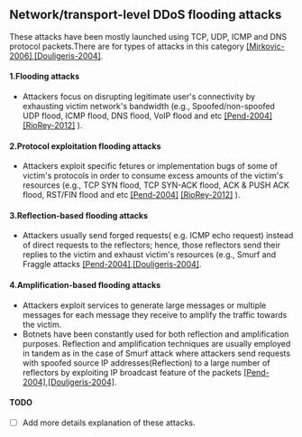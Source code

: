 Network/transport-level DDoS flooding attacks
---

These attacks have been mostly launched using TCP, UDP, ICMP and DNS protocol packets.There are for types of attacks in this category [[Mirkovic-2006]](http://dl.acm.org/citation.cfm?id=997156),[[Douligeris-2004]](http://www.sciencedirect.com/science/article/pii/S1389128603004250).

#### 1.Flooding attacks
- Attackers focus on disrupting legitimate user's connectivity by exhausting victim network's bandwidth (e.g., Spoofed/non-spoofed UDP flood, ICMP flood, DNS flood, VoIP flood and etc [[Pend-2004]](http://dl.acm.org/citation.cfm?id=1216373) [[RioRey-2012]](https://www.scribd.com/doc/92863121/RioRey-Taxonomy-DDoS-Attacks-2-2-2011) ).


#### 2.Protocol exploitation flooding attacks
- Attackers exploit specific fetures or implementation bugs of some of victim's protocols in order to consume excess amounts of the victim's resources (e.g., TCP SYN flood, TCP SYN-ACK flood, ACK & PUSH ACK flood, RST/FIN flood and etc [[Pend-2004]](http://dl.acm.org/citation.cfm?id=1216373) [[RioRey-2012]](https://www.scribd.com/doc/92863121/RioRey-Taxonomy-DDoS-Attacks-2-2-2011) ). 

#### 3.Reflection-based flooding attacks
- Attackers usually send forged requests( e.g. ICMP echo request) instead of direct requests to the reflectors; hence, those reflectors send their replies to the victim and exhaust victim's resources (e.g., Smurf and Fraggle attacks [[Pend-2004]](http://dl.acm.org/citation.cfm?id=1216373),[[Douligeris-2004]](http://www.sciencedirect.com/science/article/pii/S1389128603004250).

#### 4.Amplification-based flooding attacks
- Attackers exploit services to generate large messages or multiple messages for each message they receive to amplify the traffic towards the victim.
- Botnets have been constantly used for both reflection and amplification purposes. Reflection and amplification techniques are usually employed in tandem as in the case of Smurf attack where attackers send requests with spoofed source IP addresses(Reflection) to a large number of reflectors by exploiting IP broadcast feature of the packets [[Pend-2004]](http://dl.acm.org/citation.cfm?id=1216373),[[Douligeris-2004]](http://www.sciencedirect.com/science/article/pii/S1389128603004250).



#### TODO
- [ ] Add more details explanation of these attacks.
